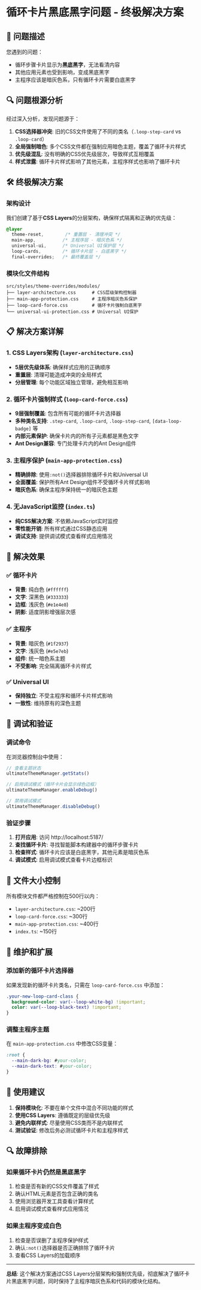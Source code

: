# 循环卡片黑底黑字问题 - 终极解决方案

## 🎯 问题描述

您遇到的问题：
- 循环步骤卡片显示为**黑底黑字**，无法看清内容
- 其他应用元素也受到影响，变成黑底黑字
- 主程序应该是暗灰色系，只有循环卡片需要白底黑字

## 🔍 问题根源分析

经过深入分析，发现问题源于：

1. **CSS选择器冲突**: 旧的CSS文件使用了不同的类名（`.loop-step-card` vs `.loop-card`）
2. **全局强制暗色**: 多个CSS文件都在强制应用暗色主题，覆盖了循环卡片样式
3. **优先级混乱**: 没有明确的CSS优先级层次，导致样式互相覆盖
4. **样式泄露**: 循环卡片样式影响了其他元素，主程序样式也影响了循环卡片

## 🛠️ 终极解决方案

### 架构设计

我们创建了基于**CSS Layers**的分层架构，确保样式隔离和正确的优先级：

```css
@layer 
  theme-reset,        /* 重置层 - 清理冲突 */
  main-app,          /* 主程序层 - 暗灰色系 */
  universal-ui,      /* Universal UI保护层 */
  loop-cards,        /* 循环卡片层 - 白底黑字 */
  final-overrides;   /* 最终覆盖层 */
```

### 模块化文件结构

```
src/styles/theme-overrides/modules/
├── layer-architecture.css      # CSS层级架构控制器
├── main-app-protection.css     # 主程序暗灰色系保护
├── loop-card-force.css         # 循环卡片强制白底黑字
└── universal-ui-protection.css # Universal UI保护
```

## 📋 解决方案详解

### 1. CSS Layers架构 (`layer-architecture.css`)

- **5层优先级体系**: 确保样式应用的正确顺序
- **重置层**: 清理可能造成冲突的全局样式
- **分层管理**: 每个功能区域独立管理，避免相互影响

### 2. 循环卡片强制样式 (`loop-card-force.css`)

- **9层强制覆盖**: 包含所有可能的循环卡片选择器
- **多种类名支持**: `.step-card`, `.loop-card`, `.loop-step-card`, `[data-loop-badge]` 等
- **内部元素保护**: 确保卡片内的所有子元素都是黑色文字
- **Ant Design兼容**: 专门处理卡片内的Ant Design组件

### 3. 主程序保护 (`main-app-protection.css`)

- **精确排除**: 使用`:not()`选择器排除循环卡片和Universal UI
- **全面覆盖**: 保护所有Ant Design组件不受循环卡片样式影响
- **暗灰色系**: 确保主程序保持统一的暗灰色主题

### 4. 无JavaScript监控 (`index.ts`)

- **纯CSS解决方案**: 不依赖JavaScript实时监控
- **零性能开销**: 所有样式通过CSS静态应用
- **调试支持**: 提供调试模式查看样式应用情况

## 🎨 解决效果

### ✅ 循环卡片
- **背景**: 纯白色 (`#ffffff`)
- **文字**: 深黑色 (`#333333`)
- **边框**: 浅灰色 (`#e1e4e8`)
- **阴影**: 适度阴影增强层次感

### ✅ 主程序
- **背景**: 暗灰色 (`#1f2937`)
- **文字**: 浅灰色 (`#e5e7eb`)
- **组件**: 统一暗色系主题
- **不受影响**: 完全隔离循环卡片样式

### ✅ Universal UI
- **保持独立**: 不受主程序和循环卡片样式影响
- **一致性**: 维持原有的深色主题

## 🔧 调试和验证

### 调试命令

在浏览器控制台中使用：

```javascript
// 查看主题状态
ultimateThemeManager.getStats()

// 启用调试模式（循环卡片会显示绿色边框）
ultimateThemeManager.enableDebug()

// 禁用调试模式
ultimateThemeManager.disableDebug()
```

### 验证步骤

1. **打开应用**: 访问 http://localhost:5187/
2. **查找循环卡片**: 寻找智能脚本构建器中的循环步骤卡片
3. **检查样式**: 循环卡片应该是白底黑字，其他元素是暗灰色系
4. **调试模式**: 启用调试模式查看卡片边框标识

## 📁 文件大小控制

所有模块文件都严格控制在500行以内：

- `layer-architecture.css`: ~200行
- `loop-card-force.css`: ~300行  
- `main-app-protection.css`: ~400行
- `index.ts`: ~150行

## 🔄 维护和扩展

### 添加新的循环卡片选择器

如果发现新的循环卡片类名，只需在 `loop-card-force.css` 中添加：

```css
.your-new-loop-card-class {
  background-color: var(--loop-white-bg) !important;
  color: var(--loop-black-text) !important;
}
```

### 调整主程序主题

在 `main-app-protection.css` 中修改CSS变量：

```css
:root {
  --main-dark-bg: #your-color;
  --main-dark-text: #your-color;
}
```

## 🎯 使用建议

1. **保持模块化**: 不要在单个文件中混合不同功能的样式
2. **使用CSS Layers**: 遵循既定的层级优先级
3. **避免内联样式**: 尽量使用CSS类而不是内联样式
4. **测试验证**: 修改后务必测试循环卡片和主程序样式

## 🔍 故障排除

### 如果循环卡片仍然是黑底黑字

1. 检查是否有新的CSS文件覆盖了样式
2. 确认HTML元素是否包含正确的类名
3. 使用浏览器开发工具查看计算样式
4. 启用调试模式查看样式应用情况

### 如果主程序变成白色

1. 检查是否误删了主程序保护样式
2. 确认`:not()`选择器是否正确排除了循环卡片
3. 查看CSS Layers的加载顺序

---

**总结**: 这个解决方案通过CSS Layers分层架构和强制优先级，彻底解决了循环卡片黑底黑字问题，同时保持了主程序暗灰色系和代码的模块化结构。